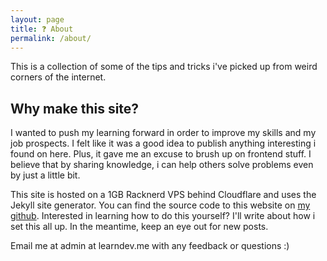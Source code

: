 ```yaml
---
layout: page
title: ❓ About
permalink: /about/
---
```


This is a collection of some of the tips and tricks i've picked up from weird corners of the internet.

## Why make this site?
I wanted to push my learning forward in order to improve my skills and my job prospects. I felt like it was a good idea to publish anything interesting i found on here. Plus, it gave me an excuse to brush up on frontend stuff.
I believe that by sharing knowledge, i can help others solve problems even by just a little bit.

This site is hosted on a 1GB Racknerd VPS behind Cloudflare and uses the Jekyll site generator. You can find the source code to this website on [my github](https://github.com/0xlearndev/website).
Interested in learning how to do this yourself? I'll write about how i set this all up. In the meantime, keep an eye out for new posts.

Email me at admin at learndev.me with any feedback or questions :)
